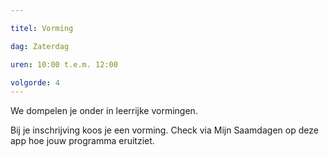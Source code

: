 ```yaml
---

titel: Vorming

dag: Zaterdag

uren: 10:00 t.e.m. 12:00

volgorde: 4
---
```


We dompelen je onder in leerrijke vormingen.  

Bij je inschrijving koos je een vorming. Check via Mijn Saamdagen op deze app hoe jouw programma eruitziet.
